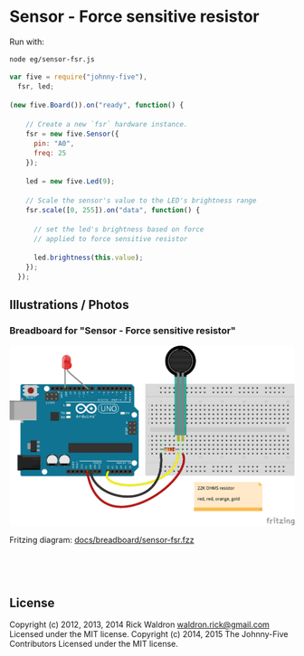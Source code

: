 <!--remove-start-->

# Sensor - Force sensitive resistor





Run with:
```bash
node eg/sensor-fsr.js
```

<!--remove-end-->

```javascript
var five = require("johnny-five"),
  fsr, led;

(new five.Board()).on("ready", function() {

    // Create a new `fsr` hardware instance.
    fsr = new five.Sensor({
      pin: "A0",
      freq: 25
    });

    led = new five.Led(9);

    // Scale the sensor's value to the LED's brightness range
    fsr.scale([0, 255]).on("data", function() {

      // set the led's brightness based on force
      // applied to force sensitive resistor

      led.brightness(this.value);
    });
  });

```


## Illustrations / Photos


### Breadboard for "Sensor - Force sensitive resistor"



![docs/breadboard/sensor-fsr.png](breadboard/sensor-fsr.png)<br>

Fritzing diagram: [docs/breadboard/sensor-fsr.fzz](breadboard/sensor-fsr.fzz)

&nbsp;





&nbsp;

<!--remove-start-->

## License
Copyright (c) 2012, 2013, 2014 Rick Waldron <waldron.rick@gmail.com>
Licensed under the MIT license.
Copyright (c) 2014, 2015 The Johnny-Five Contributors
Licensed under the MIT license.

<!--remove-end-->
